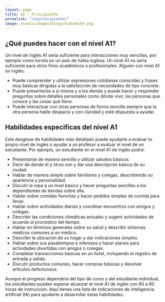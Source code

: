 ```yaml
---
layout: page
title: A1 - Principiante
permalink: "/a1principiante/"
image: assets/images/blogs/kidonbike.png
---
```


## ¿Qué puedes hacer con el nivel A1?

Un nivel de inglés A1 sería suficiente para interacciones muy sencillas, por ejemplo como turista en un país de habla inglesa. Un nivel A1 no sería suficiente para otros fines académicos o profesionales. Alguien con nivel A1 en inglés:

- Puede comprender y utilizar expresiones cotidianas conocidas y frases muy básicas dirigidas a la satisfacción de necesidades de tipo concreto.
- Puede presentarse a sí misma y a los demás y puede hacer y responder preguntas sobre detalles personales como dónde vive, las personas que conoce y las cosas que tiene.
- Puede interactuar con otras personas de forma sencilla siempre que la otra persona hable despacio y con claridad y esté dispuesta a ayudar.

## Habilidades especificas del nivel A1

Este desglose de habilidades más detallado puede ayudarte a evaluar tu propio nivel de inglés o ayudar a un profesor a evaluar el nivel de un estudiante. Por ejemplo, un estudiante en el nivel A1 de inglés podrá:

- Presentarse de manera sencilla y utilizar saludos básicos.
- Decir de dónde él y otros son y dar una descripción básica de su ciudad.
- Hablar de manera simple sobre familiares y colegas, describiendo su apariencia y personalidad.
- Discutir la ropa a un nivel básico y hacer preguntas sencillas a los dependientes de tiendas sobre ella.
- Hablar sobre comidas favoritas y hacer pedidos simples de comida para llevar.
- Hablar sobre actividades diarias y coordinar encuentros con amigos y colegas.
- Describir las condiciones climáticas actuales y sugerir actividades de acuerdo al pronóstico del tiempo.
- Hablar en términos generales sobre su salud y describir síntomas médicos comunes a un médico.
- Describir la ubicación de su hogar y dar indicaciones simples.
- Hablar sobre sus pasatiempos e intereses y hacer planes para actividades divertidas con amigos o colegas.
- Completar transacciones básicas en un hotel, incluyendo el registro de entrada y salida.
- Discutir productos comunes, hacer compras básicas y devolver artículos defectuosos.

Aunque el progreso dependerá del tipo de curso y del estudiante individual, los estudiantes pueden esperar alcanzar el nivel A1 de inglés con 60 a 80 horas de instrucción. Aquí tienes una lista de indicaciones de inteligencia artificial (IA) para ayudarte a desarrollar estas habilidades.
